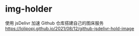 # img-holder
使用 jsDelivr 加速 Github 仓库搭建自己的图床服务
https://lolipopj.github.io/2021/08/12/github-jsdelivr-hold-image

